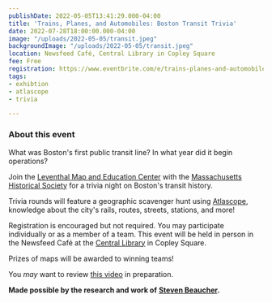 ```yaml
---
publishDate: 2022-05-05T13:41:29.000-04:00
title: 'Trains, Planes, and Automobiles: Boston Transit Trivia'
date: 2022-07-28T18:00:00.000-04:00
image: "/uploads/2022-05-05/transit.jpeg"
backgroundImage: "/uploads/2022-05-05/transit.jpeg"
location: Newsfeed Café, Central Library in Copley Square
fee: Free
registration: https://www.eventbrite.com/e/trains-planes-and-automobiles-boston-transit-trivia-tickets-334668411227
tags:
- exhibtion
- atlascope
- trivia

---
```

### About this event

What was Boston's first public transit line? In what year did it begin operations?

Join the [Leventhal Map and Education Center](https://www.leventhalmap.org/) with the [Massachusetts Historical Society](https://www.masshist.org/) for a trivia night on Boston's transit history.

Trivia rounds will feature a geographic scavenger hunt using [Atlascope](https://atlascope.org/), knowledge about the city's rails, routes, streets, stations, and more!

Registration is encouraged but not required. You may participate individually or as a member of a team. This event will be held in person in the Newsfeed Café at the [Central Library](https://www.bpl.org/locations/3/) in Copley Square.

Prizes of maps will be awarded to winning teams!

You _may_ want to review [this video](https://www.leventhalmap.org/event/steven-beaucher-on-boston-in-transit/) in preparation.

**Made possible by the research and work of** [**Steven Beaucher**](https://bostonintransit.com/)**.**